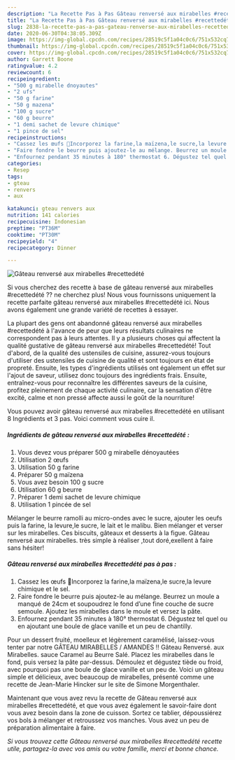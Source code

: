 ```yaml
---
description: "La Recette Pas à Pas Gâteau renversé aux mirabelles #recettedété"
title: "La Recette Pas à Pas Gâteau renversé aux mirabelles #recettedété"
slug: 2838-la-recette-pas-a-pas-gateau-renverse-aux-mirabelles-recettedete
date: 2020-06-30T04:38:05.309Z
image: https://img-global.cpcdn.com/recipes/28519c5f1a04c0c6/751x532cq70/gateau-renverse-aux-mirabelles-recettedete-photo-principale-de-la-recette.jpg
thumbnail: https://img-global.cpcdn.com/recipes/28519c5f1a04c0c6/751x532cq70/gateau-renverse-aux-mirabelles-recettedete-photo-principale-de-la-recette.jpg
cover: https://img-global.cpcdn.com/recipes/28519c5f1a04c0c6/751x532cq70/gateau-renverse-aux-mirabelles-recettedete-photo-principale-de-la-recette.jpg
author: Garrett Boone
ratingvalue: 4.2
reviewcount: 6
recipeingredient:
- "500 g mirabelle dnoyautes"
- "2 ufs"
- "50 g farine"
- "50 g mazena"
- "100 g sucre"
- "60 g beurre"
- "1 demi sachet de levure chimique"
- "1 pince de sel"
recipeinstructions:
- "Cassez les œufs 🥚Incorporez la farine,la maïzena,le sucre,la levure chimique et le sel."
- "Faire fondre le beurre puis ajoutez-le au mélange. Beurrez un moule a manqué de 24cm et soupoudrez le fond d’une fine couche de sucre semoule. Ajoutez les mirabelles dans le moule et versez la pâte."
- "Enfournez pendant 35 minutes à 180° thermostat 6. Dégustez tel quel ou en ajoutant une boule de glace vanille et un peu de chantilly."
categories:
- Resep
tags:
- gteau
- renvers
- aux

katakunci: gteau renvers aux 
nutrition: 141 calories
recipecuisine: Indonesian
preptime: "PT36M"
cooktime: "PT30M"
recipeyield: "4"
recipecategory: Dinner

---
```



![Gâteau renversé aux mirabelles #recettedété](https://img-global.cpcdn.com/recipes/28519c5f1a04c0c6/751x532cq70/gateau-renverse-aux-mirabelles-recettedete-photo-principale-de-la-recette.jpg)

Si vous cherchez des recette à base de gâteau renversé aux mirabelles #recettedété ?? ne cherchez plus! Nous vous fournissons uniquement la recette parfaite gâteau renversé aux mirabelles #recettedété ici. Nous avons également une grande variété de recettes à essayer.

La plupart des gens ont abandonné gâteau renversé aux mirabelles #recettedété à l'avance de peur que leurs résultats culinaires ne correspondent pas à leurs attentes. Il y a plusieurs choses qui affectent la qualité gustative de gâteau renversé aux mirabelles #recettedété! Tout d'abord, de la qualité des ustensiles de cuisine, assurez-vous toujours d'utiliser des ustensiles de cuisine de qualité et sont toujours en état de propreté. Ensuite, les types d'ingrédients utilisés ont également un effet sur l'ajout de saveur, utilisez donc toujours des ingrédients frais. Ensuite, entraînez-vous pour reconnaître les différentes saveurs de la cuisine, profitez pleinement de chaque activité culinaire, car la sensation d'être excité, calme et non pressé affecte aussi le goût de la nourriture!

<!--inarticleads1-->

Vous pouvez avoir gâteau renversé aux mirabelles #recettedété en utilisant 8 Ingrédients et 3 pas. Voici comment vous cuire il.

##### Ingrédients de gâteau renversé aux mirabelles #recettedété :

1. Vous devez vous préparer 500 g mirabelle dénoyautées
1. Utilisation 2 œufs
1. Utilisation 50 g farine
1. Préparer 50 g maïzena
1. Vous avez besoin 100 g sucre
1. Utilisation 60 g beurre
1. Préparer 1 demi sachet de levure chimique
1. Utilisation 1 pincée de sel


Mélanger le beurre ramolli au micro-ondes avec le sucre, ajouter les oeufs puis la farine, la levure,le sucre, le lait et le malibu. Bien mélanger et verser sur les mirabelles. Ces biscuits, gâteaux et desserts à la figue. Gâteau renversé aux mirabelles. très simple à réaliser ,tout doré,exellent à faire sans hésiter! 

<!--inarticleads2-->

##### Gâteau renversé aux mirabelles #recettedété pas à pas :

1. Cassez les œufs 🥚Incorporez la farine,la maïzena,le sucre,la levure chimique et le sel.
1. Faire fondre le beurre puis ajoutez-le au mélange. Beurrez un moule a manqué de 24cm et soupoudrez le fond d’une fine couche de sucre semoule. Ajoutez les mirabelles dans le moule et versez la pâte.
1. Enfournez pendant 35 minutes à 180° thermostat 6. Dégustez tel quel ou en ajoutant une boule de glace vanille et un peu de chantilly.


Pour un dessert fruité, moelleux et légèrement caramélisé, laissez-vous tenter par notre GÂTEAU MIRABELLES / AMANDES !! Gâteau Renversé. aux Mirabelles. sauce Caramel au Beurre Salé. Placez les mirabelles dans le fond, puis versez la pâte par-dessus. Démoulez et dégustez tiède ou froid, avec pourquoi pas une boule de glace vanille et un peu de. Voici un gâteau simple et délicieux, avec beaucoup de mirabelles, présenté comme une recette de Jean-Marie Hincker sur le site de Simone Morgenthaler. 

<!--inarticleads1-->

<p>
Maintenant que vous avez revu la recette de Gâteau renversé aux mirabelles #recettedété, et que vous avez également le savoir-faire dont vous avez besoin dans la zone de cuisson. Sortez ce tablier, dépoussiérez vos bols à mélanger et retroussez vos manches. Vous avez un peu de préparation alimentaire à faire.
</p>

<p>
<i>Si vous trouvez cette Gâteau renversé aux mirabelles #recettedété recette utile, partagez-la avec vos amis ou votre famille, merci et bonne chance.</i>
</p>
